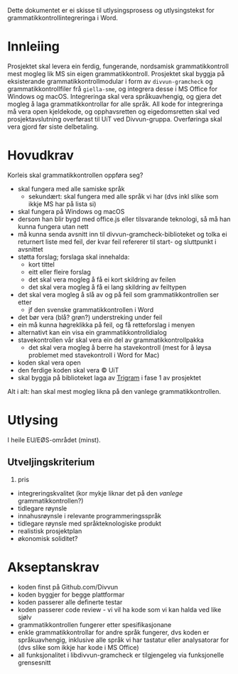 Dette dokumentet er ei skisse til utlysingsprosess og utlysingstekst for
grammatikkontrollintegreringa i Word.

Innleiing
=========

Prosjektet skal levera ein ferdig, fungerande, nordsamisk grammatikkontroll mest mogleg lik MS sin eigen grammatikkontroll. Prosjektet skal byggja på eksisterande grammatikkontrollmodular i form av `divvun-gramcheck` og grammatikkontrollfiler frå `giella-sme`, og integrera desse i MS Office for Windows og macOS. Integreringa skal vera språkuavhengig, og gjera det mogleg å laga grammatikkontrollar for alle språk. All kode for integreringa må vera open kjeldekode, og opphavsretten og eigedomsretten skal ved prosjektavslutning overførast til UiT ved Divvun-gruppa. Overføringa skal vera gjord før siste delbetaling.


Hovudkrav
=========

Korleis skal grammatikkontrollen oppføra seg?

* skal fungera med alle samiske språk
  * sekundært: skal fungera med alle språk vi har (dvs inkl slike som ikkje MS har på lista si)
* skal fungera på Windows og macOS
* dersom han blir bygd med office.js eller tilsvarande teknologi, så må han kunna fungera utan nett
* må kunna senda avsnitt inn til divvun-gramcheck-biblioteket og tolka ei returnert liste med feil, der kvar feil refererer til start- og sluttpunkt i avsnittet
* støtta forslag; forslaga skal innehalda:
  * kort tittel
  * eitt eller fleire forslag
  * det skal vera mogleg å få ei kort skildring av feilen
  * det skal vera mogleg å få ei lang skildring av feiltypen
* det skal vera mogleg å slå av og på feil som grammatikkontrollen ser etter
  * jf den svenske grammatikkontrollen i Word
* det bør vera (blå? grøn?) understreking under feil
* ein må kunna høgreklikka på feil, og få retteforslag i menyen
* alternativt kan ein visa ein grammatikkontrolldialog
* stavekontrollen vår skal vera ein del av grammatikkontrollpakka
  * det skal vera mogleg å berre ha stavekontroll (mest for å løysa problemet
    med stavekontroll i Word for Mac)
* koden skal vera open
* den ferdige koden skal vera © UiT
* skal byggja på biblioteket laga av [Trigram](https://trigram.no/) i fase 1 av prosjektet

Alt i alt: han skal mest mogleg likna på den vanlege grammatikkontrollen.


Utlysing
========

I heile EU/EØS-området (minst).

Utveljingskriterium
-------------------

1. pris
*  integreringskvalitet (kor mykje liknar det på den *vanlege*
   grammatikkontrollen?)
*  tidlegare røynsle
*  innahusrøynsle i relevante programmeringsspråk
*  tidlegare røynsle med språkteknologiske produkt
*  realistisk prosjektplan
*  økonomisk soliditet?

Akseptanskrav
=============

* koden finst på Github.com/Divvun
* koden byggjer for begge plattformar
* koden passerer alle definerte testar
* koden passerer code review - vi vil ha kode som vi kan halda ved like sjølv
* grammatikkontrollen fungerer etter spesifikasjonane
* enkle grammatikkontrollar for andre språk fungerer, dvs koden er språkuavhengig, inklusive alle språk vi har tastatur eller analysatorar for (dvs slike som ikkje har kode i MS Office)
* all funksjonalitet i libdivvun-gramcheck er tilgjengeleg via funksjonelle grensesnitt
